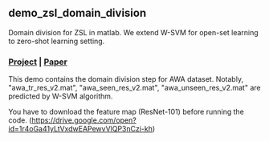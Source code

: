 ## demo_zsl_domain_division

Domain division for ZSL in matlab. We extend W-SVM for open-set learning to zero-shot learning setting. 

### [Project](https://github.com/hendrydong/demo_zsl_domain_division) | [Paper](https://arxiv.org/abs/1810.07368)

This demo contains the domain division step for AWA dataset. Notably, "awa_tr_res_v2.mat", "awa_seen_res_v2.mat", "awa_unseen_res_v2.mat" are predicted by W-SVM algorithm. 

You have to download the feature map (ResNet-101) before running the code. (https://drive.google.com/open?id=1r4oGa41yLtVxdwEAPewvVlQP3nCzi-kh)
